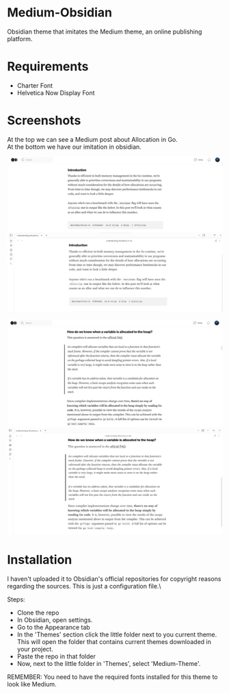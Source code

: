 # Medium-Obsidian
Obsidian theme that imitates the Medium theme, an online publishing platform.

# Requirements
- Charter Font
- Helvetica Now Display Font

# Screenshots
At the top we can see a Medium post about Allocation in Go. \
At the bottom we have our imitation in obsidian. 

![alt text](https://github.com/KerbsOD/Medium-Theme/blob/master/screenshots/Introduction.jpg)

![alt text](https://github.com/KerbsOD/Medium-Theme/blob/master/screenshots/Blockquote.jpg)

# Installation
I haven't uploaded it to Obsidian's official repositories for copyright reasons regarding the sources. This is just a configuration file.\

Steps:
- Clone the repo
- In Obsidian, open settings.
- Go to the Appearance tab
- In the 'Themes' section click the little folder next to you current theme. This will open the folder that contains current themes downloaded in your project.
- Paste the repo in that folder
- Now, next to the little folder in 'Themes', select 'Medium-Theme'.

REMEMBER: You need to have the required fonts installed for this theme to look like Medium.
